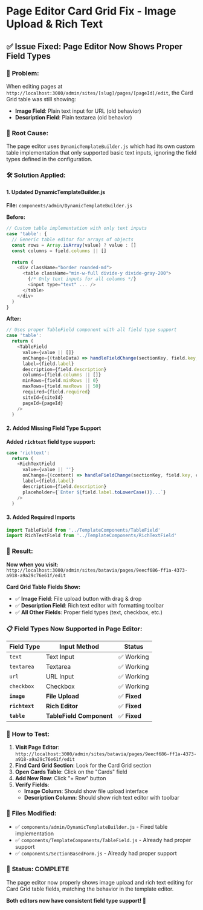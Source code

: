 # Page Editor Card Grid Fix - Image Upload & Rich Text

## ✅ **Issue Fixed: Page Editor Now Shows Proper Field Types**

### 🎯 **Problem:**
When editing pages at `http://localhost:3000/admin/sites/[slug]/pages/[pageId]/edit`, the Card Grid table was still showing:
- **Image Field**: Plain text input for URL (old behavior)
- **Description Field**: Plain textarea (old behavior)

### 🔧 **Root Cause:**
The page editor uses `DynamicTemplateBuilder.js` which had its own custom table implementation that only supported basic text inputs, ignoring the field types defined in the configuration.

### 🛠️ **Solution Applied:**

#### **1. Updated DynamicTemplateBuilder.js**
**File:** `components/admin/DynamicTemplateBuilder.js`

**Before:**
```javascript
// Custom table implementation with only text inputs
case 'table': {
  // Generic table editor for arrays of objects
  const rows = Array.isArray(value) ? value : []
  const columns = field.columns || []
  
  return (
    <div className="border rounded-md">
      <table className="min-w-full divide-y divide-gray-200">
        {/* Only text inputs for all columns */}
        <input type="text" ... />
      </table>
    </div>
  )
}
```

**After:**
```javascript
// Uses proper TableField component with all field type support
case 'table':
  return (
    <TableField
      value={value || []}
      onChange={(tableData) => handleFieldChange(sectionKey, field.key, tableData)}
      label={field.label}
      description={field.description}
      columns={field.columns || []}
      minRows={field.minRows || 0}
      maxRows={field.maxRows || 50}
      required={field.required}
      siteId={siteId}
      pageId={pageId}
    />
  )
```

#### **2. Added Missing Field Type Support**
**Added `richtext` field type support:**
```javascript
case 'richtext':
  return (
    <RichTextField
      value={value || ''}
      onChange={(content) => handleFieldChange(sectionKey, field.key, content)}
      label={field.label}
      description={field.description}
      placeholder={`Enter ${field.label.toLowerCase()}...`}
    />
  )
```

#### **3. Added Required Imports**
```javascript
import TableField from '../TemplateComponents/TableField'
import RichTextField from '../TemplateComponents/RichTextField'
```

### 🎯 **Result:**

**Now when you visit:** `http://localhost:3000/admin/sites/batavia/pages/9eecf686-ff1a-4373-a918-a9a29c76e61f/edit`

**Card Grid Table Fields Show:**
- ✅ **Image Field**: File upload button with drag & drop
- ✅ **Description Field**: Rich text editor with formatting toolbar
- ✅ **All Other Fields**: Proper field types (text, checkbox, etc.)

### 📋 **Field Types Now Supported in Page Editor:**

| Field Type | Input Method | Status |
|------------|-------------|---------|
| `text` | Text Input | ✅ Working |
| `textarea` | Textarea | ✅ Working |
| `url` | URL Input | ✅ Working |
| `checkbox` | Checkbox | ✅ Working |
| **`image`** | **File Upload** | ✅ **Fixed** |
| **`richtext`** | **Rich Editor** | ✅ **Fixed** |
| **`table`** | **TableField Component** | ✅ **Fixed** |

### 🚀 **How to Test:**

1. **Visit Page Editor**: `http://localhost:3000/admin/sites/batavia/pages/9eecf686-ff1a-4373-a918-a9a29c76e61f/edit`
2. **Find Card Grid Section**: Look for the Card Grid section
3. **Open Cards Table**: Click on the "Cards" field
4. **Add New Row**: Click "+ Row" button
5. **Verify Fields**:
   - **Image Column**: Should show file upload interface
   - **Description Column**: Should show rich text editor with toolbar

### 📁 **Files Modified:**

- ✅ `components/admin/DynamicTemplateBuilder.js` - Fixed table implementation
- ✅ `components/TemplateComponents/TableField.js` - Already had proper support
- ✅ `components/SectionBasedForm.js` - Already had proper support

### 🎉 **Status: COMPLETE**

The page editor now properly shows image upload and rich text editing for Card Grid table fields, matching the behavior in the template editor.

**Both editors now have consistent field type support! 🎯**
